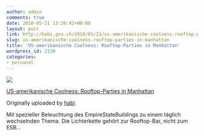 ```yaml
---
author: admin
comments: true
date: 2010-05-21 13:20:42+00:00
layout: post
link: http://habi.gna.ch/2010/05/21/us-amerikanische-coolness-rooftop-parties-in-manhattan/
slug: us-amerikanische-coolness-rooftop-parties-in-manhattan
title: 'US-amerikanische Coolness: Rooftop-Parties in Manhattan'
wordpress_id: 2130
categories:
- personal
---
```



 [![](http://farm5.static.flickr.com/4029/4626856856_9a3b15a86b_m.jpg)](http://www.flickr.com/photos/habi/4626856856/)
   

 
  [US-amerikanische Coolness: Rooftop-Parties in Manhattan](http://www.flickr.com/photos/habi/4626856856/)
    

  Originally uploaded by [habi](http://www.flickr.com/people/habi/).
 



Mit spezieller Beleuchtung des EmpireStateBuildings zu einem täglich wechselnden Thema. Die Lichterkette gehört zur Rooftop-Bar, nicht zum ESB...
  


